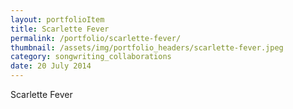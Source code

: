 ```yaml
---
layout: portfolioItem
title: Scarlette Fever
permalink: /portfolio/scarlette-fever/
thumbnail: /assets/img/portfolio_headers/scarlette-fever.jpeg
category: songwriting_collaborations
date: 20 July 2014
---
```


Scarlette Fever